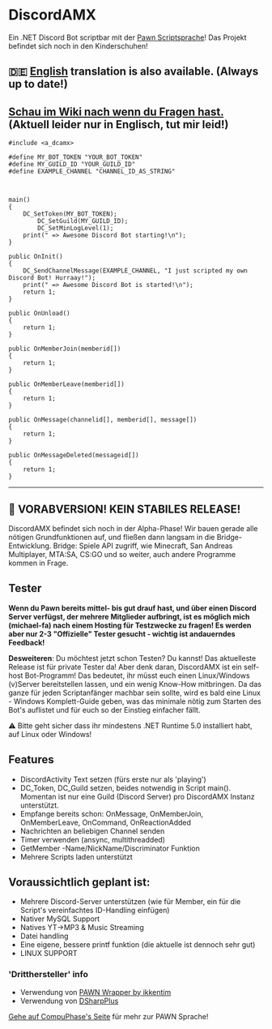 # DiscordAMX

Ein .NET Discord Bot scriptbar mit der [Pawn Scriptsprache](https://github.com/pawn-lang)! Das Projekt befindet sich noch in den Kinderschuhen!

## :de: [English](https://github.com/michael-fa/DiscordAMX/blob/master/readme.md) translation is also available. (Always up to date!)
## [Schau im Wiki nach wenn du Fragen hast.](https://github.com/michael-fa/DiscordAMX/wiki) (Aktuell leider nur in Englisch, tut mir leid!)
```
#include <a_dcamx>

#define MY_BOT_TOKEN "YOUR_BOT_TOKEN"
#define MY_GUILD_ID "YOUR_GUILD_ID"
#define EXAMPLE_CHANNEL "CHANNEL_ID_AS_STRING"



main()
{
	DC_SetToken(MY_BOT_TOKEN);
        DC_SetGuild(MY_GUILD_ID);
        DC_SetMinLogLevel(1);
	print(" => Awesome Discord Bot starting!\n");
}

public OnInit()
{
	DC_SendChannelMessage(EXAMPLE_CHANNEL, "I just scripted my own Discord Bot! Hurraay!");
	print(" => Awesome Discord Bot is started!\n");
	return 1;
}

public OnUnload()
{
    return 1;
}

public OnMemberJoin(memberid[])
{
    return 1;
}

public OnMemberLeave(memberid[])
{
    return 1;
}

public OnMessage(channelid[], memberid[], message[])
{
    return 1;
}

public OnMessageDeleted(messageid[])
{
    return 1;
}
```

---

## :construction: VORABVERSION! KEIN STABILES RELEASE!
DiscordAMX befindet sich noch in der Alpha-Phase! Wir bauen gerade alle nötigen Grundfunktionen auf, und fließen dann langsam in die Bridge-Entwicklung.
Bridge: Spiele API zugriff, wie Minecraft, San Andreas Multiplayer, MTA:SA, CS:GO und so weiter, auch andere Programme kommen in Frage.

## Tester
**Wenn du Pawn bereits mittel- bis gut drauf hast, und über einen Discord Server verfügst, der mehrere Mitglieder aufbringt, ist es möglich mich (michael-fa) nach einem Hosting für Testzwecke zu fragen! Es werden aber nur 2-3 "Offizielle" Tester gesucht - wichtig ist andauerndes Feedback!**

__Desweiteren__:
Du möchtest jetzt schon Testen? Du kannst! Das aktuelleste Release ist für private Tester da! Aber denk daran, DiscordAMX ist ein self-host Bot-Programm!
Das bedeutet, ihr müsst euch einen Linux/Windows (v)Server bereitstellen lassen, und ein wenig Know-How mitbringen.
Da das ganze für jeden Scriptanfänger machbar sein sollte, wird es bald eine Linux - Windows Komplett-Guide geben, was das minimale nötig zum Starten des Bot's auflistet und für euch so der Einstieg einfacher fällt.

⚠️ Bitte geht sicher dass ihr mindestens .NET Runtime 5.0 installiert habt, auf Linux oder Windows!


## Features
* DiscordActivity Text setzen (fürs erste nur als 'playing')  
* DC_Token, DC_Guild setzen, beides notwendig in Script main(). Momentan ist nur eine Guild (Discord Server) pro DiscordAMX Instanz unterstützt.
* Empfange bereits schon: OnMessage, OnMemberJoin, OnMemberLeave, OnCommand, OnReactionAdded
* Nachrichten an beliebigen Channel senden
* Timer verwenden (ansync, multithreadded)
* GetMember -Name/NickName/Discriminator Funktion
* Mehrere Scripts laden unterstützt


## Voraussichtlich geplant ist:
* Mehrere Discord-Server unterstützen (wie für Member, ein für die Script's vereinfachtes ID-Handling einfügen)
* Nativer MySQL Support
* Natives YT->MP3 & Music Streaming
* Datei handling
* Eine eigene, bessere printf  funktion (die aktuelle ist dennoch sehr gut)
* LINUX SUPPORT

### 'Dritthersteller' info
* Verwendung von [PAWN Wrapper by ikkentim](https://github.com/ikkentim/AMXWrapper)
* Verwendung von [DSharpPlus](https://github.com/DSharpPlus/DSharpPlus)


[Gehe auf CompuPhase's Seite](https://www.compuphase.com/pawn/pawn.htm) für mehr zur PAWN Sprache!
